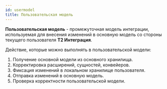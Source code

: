 ```yaml
---
id: usermodel
title: Пользовательская модель
---
```


**Пользовательская модель** - промежуточная модель интеграции, используемая для внесения изменений в основную модель со стороны текущего пользователя **Т2 Интеграция**.

Действие, которые можно выполнять в пользовательской модели:
1. Получение основной модели из основного хранилища.
2. Корректировка расширений, сущностей, конвейеров.
3. Фиксация изменений в локальном хранилище пользователя.
4. Отправка изменений в основную модель.
5. Проверка корректности пользовательской модели.
